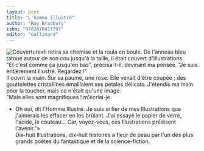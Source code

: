 ```yaml
---
layout: post
title: "L'homme illustré"
author: "Ray Bradbury"
isbn: "9782070417797"
editor: "Gallimard"
---
```

![Couverture](/img/9782070417797.jpg)«Il retira sa chemise et la roula en boule. De l'anneau bleu tatoué autour de son cou jusqu'à la taille, il était couvert d'Illustrations.  
"Et c'est comme ça jusqu'en bas", précisa-t-il, devinant ma pensée. "Je suis entièrement illustré. Regardez !"  
Il ouvrit la main. Sur sa paume, une rose. Elle venait d'être coupée ; des gouttelettes cristallines émaillaient ses pétales délicats. J'étendis ma main pour la toucher, mais ce n'était qu'une image.  
"Mais elles sont magnifiques ! m'écriai-je.  
- Oh oui, dit l'Homme Illustré. Je suis si fier de mes Illustrations que j'aimerais les effacer en les brûlant. J'ai essayé le papier de verre, l'acide, le couteau... Car, voyez-vous, ces Illustrations prédisent l'avenir."»  
Dix-huit Illustrations, dix-huit histoires à fleur de peau par l'un des plus grands poètes du fantastique et de la science-fiction.